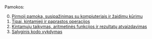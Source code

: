 Pamokos:

0. [Pirmoji pamoka, susipažinimas su kompiuteriais ir žaidimų kūrimu](0.md)
1. [Tipai, kintamieji ir paprastos operacijos](1.md)
2. [Kintamųjų taikymas, aritmetinės funkcijos ir rezultatų atvaizdavimas](2.md)
2. [Sąlyginis kodo vykdymas](3.md)